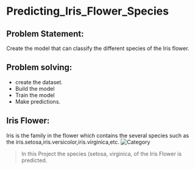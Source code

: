 # Predicting_Iris_Flower_Species

## Problem Statement:
Create the model that can classify the different species of the Iris flower.

## Problem solving:
- create the dataset.
- Build the model
- Train the model
- Make predictions.

## Iris Flower:
Iris is the family in the flower which contains the several species such as the iris.setosa,iris.versicolor,iris.virginica,etc.
![Category](category.png)
>In this Project the species (setosa, virginica,  of the Iris Flower is predicted.
